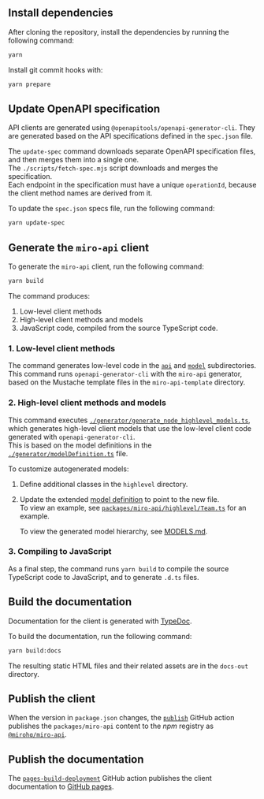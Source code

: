 ## Install dependencies

After cloning the repository, install the dependencies by running the following command:

```bash
yarn
```

Install git commit hooks with:

```bash
yarn prepare
```

## Update OpenAPI specification

API clients are generated using `@openapitools/openapi-generator-cli`. They are generated based on the API specifications defined in the `spec.json` file.

The `update-spec` command downloads separate OpenAPI specification files, and then merges them into a single one. \
The `./scripts/fetch-spec.mjs` script downloads and merges the specification. \
Each endpoint in the specification must have a unique `operationId`, because the client method names are derived from it.

To update the `spec.json` specs file, run the following command:

```bash
yarn update-spec
```

## Generate the `miro-api` client

To generate the `miro-api` client, run the following command:

```bash
yarn build
```

The command produces:

1. Low-level client methods
2. High-level client methods and models
3. JavaScript code, compiled from the source TypeScript code.

### 1. Low-level client methods

The command generates low-level code in the [`api`](./api) and [`model`](./model) subdirectories.
This command runs `openapi-generator-cli` with the `miro-api` generator, based on the Mustache template files in the `miro-api-template` directory.

### 2. High-level client methods and models

This command executes [`./generator/generate_node_highlevel_models.ts`](./generator/generate_node_highlevel_models.ts), which generates high-level client models that use the low-level client code generated with `openapi-generator-cli`. \
This is based on the model definitions in the [`./generator/modelDefinition.ts`](./generator/modelDefinition.ts) file.

To customize autogenerated models:

1. Define additional classes in the `highlevel` directory.
2. Update the extended [model definition](/packages/generator/modelDefinition.ts) to point to the new file. \
   To view an example, see [`packages/miro-api/highlevel/Team.ts`](/packages/miro-api/highlevel/Team.ts) for an example.

   To view the generated model hierarchy, see [MODELS.md](./MODELS.md).

### 3. Compiling to JavaScript

As a final step, the command runs `yarn build` to compile the source TypeScript code to JavaScript, and to generate `.d.ts` files.

## Build the documentation

Documentation for the client is generated with [TypeDoc](https://typedoc.org/).

To build the documentation, run the following command:

```bash
yarn build:docs
```

The resulting static HTML files and their related assets are in the `docs-out` directory.

## Publish the client

When the version in `package.json` changes, the [`publish`](https://github.com/miroapp/api-clients/actions/workflows/publish.yml) GitHub action publishes the  `packages/miro-api` content to the *npm* registry as [`@mirohq/miro-api`](https://www.npmjs.com/package/@mirohq/miro-api).

## Publish the documentation

The [`pages-build-deployment`](https://github.com/miroapp/api-clients/actions/workflows/pages/pages-build-deployment) GitHub action publishes the client documentation to [GitHub pages](https://miroapp.github.io/api-clients/).


